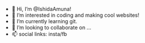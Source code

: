 - 👋 Hi, I’m @IshidaAmuna!
- 👀 I’m interested in coding and making cool websites!
- 🌱 I’m currently learning git.
- 💞️ I’m looking to collaborate on ...
- 📫 social links: insta/fb

<!---
IshidaAmuna/IshidaAmuna is a ✨ special ✨ repository because its `README.md` (this file) appears on your GitHub profile.
You can click the Preview link to take a look at your changes.
--->
